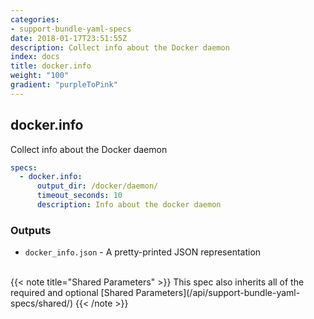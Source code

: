 ```yaml
---
categories:
- support-bundle-yaml-specs
date: 2018-01-17T23:51:55Z
description: Collect info about the Docker daemon
index: docs
title: docker.info
weight: "100"
gradient: "purpleToPink"
---
```


## docker.info

Collect info about the Docker daemon


```yaml
specs:
  - docker.info:
      output_dir: /docker/daemon/
      timeout_seconds: 10
      description: Info about the docker daemon
```

    
### Outputs


- `docker_info.json` - A pretty-printed JSON representation

    
<br>
{{< note title="Shared Parameters" >}}
This spec also inherits all of the required and optional [Shared Parameters](/api/support-bundle-yaml-specs/shared/)
{{< /note >}}
    
    
